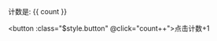 <script setup>
import { ref } from 'vue'

const count = ref(0)
</script>

计数是: {{ count }}

<button :class="$style.button" @click="count++">点击计数+1</button>

<style module>
.button {
  color: #000;
  font-weight: bold;
  background: #f2f2f2;
  padding: 6px 16px;
  border-radius: 4px;
  min-width: 120px;
  transition: all ease 0.1s;
}
.button:hover {
  background: rgba(0,0,0,0.1);
}
</style>
